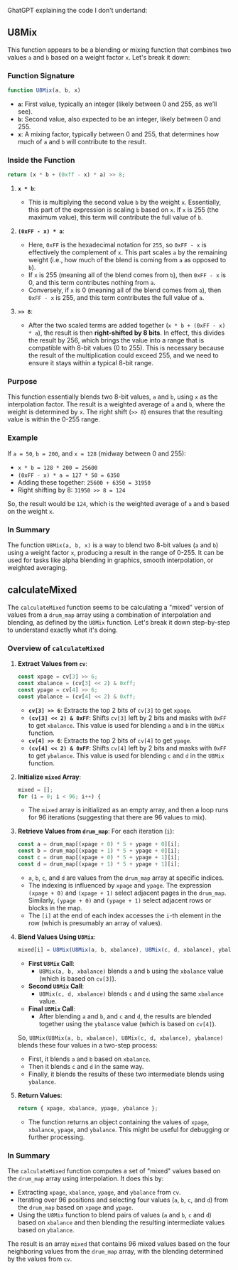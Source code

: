 GhatGPT explaining the code I don't undertand:

## U8Mix

This function appears to be a blending or mixing function that combines two values `a` and `b` based on a weight factor `x`. Let's break it down:

### Function Signature

```javascript
function U8Mix(a, b, x)
```

- **`a`**: First value, typically an integer (likely between 0 and 255, as we’ll see).
- **`b`**: Second value, also expected to be an integer, likely between 0 and 255.
- **`x`**: A mixing factor, typically between 0 and 255, that determines how much of `a` and `b` will contribute to the result.

### Inside the Function

```javascript
return (x * b + (0xff - x) * a) >> 8;
```

1. **`x * b`**:

   - This is multiplying the second value `b` by the weight `x`. Essentially, this part of the expression is scaling `b` based on `x`. If `x` is 255 (the maximum value), this term will contribute the full value of `b`.

2. **`(0xFF - x) * a`**:

   - Here, `0xFF` is the hexadecimal notation for `255`, so `0xFF - x` is effectively the complement of `x`. This part scales `a` by the remaining weight (i.e., how much of the blend is coming from `a` as opposed to `b`).
   - If `x` is 255 (meaning all of the blend comes from `b`), then `0xFF - x` is 0, and this term contributes nothing from `a`.
   - Conversely, if `x` is 0 (meaning all of the blend comes from `a`), then `0xFF - x` is 255, and this term contributes the full value of `a`.

3. **`>> 8`**:
   - After the two scaled terms are added together (`x * b + (0xFF - x) * a`), the result is then **right-shifted by 8 bits**. In effect, this divides the result by 256, which brings the value into a range that is compatible with 8-bit values (0 to 255). This is necessary because the result of the multiplication could exceed 255, and we need to ensure it stays within a typical 8-bit range.

### Purpose

This function essentially blends two 8-bit values, `a` and `b`, using `x` as the interpolation factor. The result is a weighted average of `a` and `b`, where the weight is determined by `x`. The right shift (`>> 8`) ensures that the resulting value is within the 0-255 range.

### Example

If `a = 50`, `b = 200`, and `x = 128` (midway between 0 and 255):

- `x * b = 128 * 200 = 25600`
- `(0xFF - x) * a = 127 * 50 = 6350`
- Adding these together: `25600 + 6350 = 31950`
- Right shifting by 8: `31950 >> 8 = 124`

So, the result would be `124`, which is the weighted average of `a` and `b` based on the weight `x`.

### In Summary

The function `U8Mix(a, b, x)` is a way to blend two 8-bit values (`a` and `b`) using a weight factor `x`, producing a result in the range of 0-255. It can be used for tasks like alpha blending in graphics, smooth interpolation, or weighted averaging.

## calculateMixed

The `calculateMixed` function seems to be calculating a "mixed" version of values from a `drum_map` array using a combination of interpolation and blending, as defined by the `U8Mix` function. Let's break it down step-by-step to understand exactly what it's doing.

### Overview of `calculateMixed`

1. **Extract Values from `cv`**:

   ```javascript
   const xpage = cv[3] >> 6;
   const xbalance = (cv[3] << 2) & 0xff;
   const ypage = cv[4] >> 6;
   const ybalance = (cv[4] << 2) & 0xff;
   ```

   - **`cv[3] >> 6`**: Extracts the top 2 bits of `cv[3]` to get `xpage`.
   - **`(cv[3] << 2) & 0xFF`**: Shifts `cv[3]` left by 2 bits and masks with `0xFF` to get `xbalance`. This value is used for blending `a` and `b` in the `U8Mix` function.
   - **`cv[4] >> 6`**: Extracts the top 2 bits of `cv[4]` to get `ypage`.
   - **`(cv[4] << 2) & 0xFF`**: Shifts `cv[4]` left by 2 bits and masks with `0xFF` to get `ybalance`. This value is used for blending `c` and `d` in the `U8Mix` function.

2. **Initialize `mixed` Array**:

   ```javascript
   mixed = [];
   for (i = 0; i < 96; i++) {
   ```

   - The `mixed` array is initialized as an empty array, and then a loop runs for 96 iterations (suggesting that there are 96 values to mix).

3. **Retrieve Values from `drum_map`**:
   For each iteration (`i`):

   ```javascript
   const a = drum_map[(xpage + 0) * 5 + ypage + 0][i];
   const b = drum_map[(xpage + 1) * 5 + ypage + 0][i];
   const c = drum_map[(xpage + 0) * 5 + ypage + 1][i];
   const d = drum_map[(xpage + 1) * 5 + ypage + 1][i];
   ```

   - `a`, `b`, `c`, and `d` are values from the `drum_map` array at specific indices.
   - The indexing is influenced by `xpage` and `ypage`. The expression `(xpage + 0)` and `(xpage + 1)` select adjacent pages in the `drum_map`. Similarly, `(ypage + 0)` and `(ypage + 1)` select adjacent rows or blocks in the map.
   - The `[i]` at the end of each index accesses the `i`-th element in the row (which is presumably an array of values).

4. **Blend Values Using `U8Mix`**:

   ```javascript
   mixed[i] = U8Mix(U8Mix(a, b, xbalance), U8Mix(c, d, xbalance), ybalance);
   ```

   - **First `U8Mix` Call**:
     - `U8Mix(a, b, xbalance)` blends `a` and `b` using the `xbalance` value (which is based on `cv[3]`).
   - **Second `U8Mix` Call**:
     - `U8Mix(c, d, xbalance)` blends `c` and `d` using the same `xbalance` value.
   - **Final `U8Mix` Call**:
     - After blending `a` and `b`, and `c` and `d`, the results are blended together using the `ybalance` value (which is based on `cv[4]`).

   So, `U8Mix(U8Mix(a, b, xbalance), U8Mix(c, d, xbalance), ybalance)` blends these four values in a two-step process:

   - First, it blends `a` and `b` based on `xbalance`.
   - Then it blends `c` and `d` in the same way.
   - Finally, it blends the results of these two intermediate blends using `ybalance`.

5. **Return Values**:
   ```javascript
   return { xpage, xbalance, ypage, ybalance };
   ```
   - The function returns an object containing the values of `xpage`, `xbalance`, `ypage`, and `ybalance`. This might be useful for debugging or further processing.

### In Summary

The `calculateMixed` function computes a set of "mixed" values based on the `drum_map` array using interpolation. It does this by:

- Extracting `xpage`, `xbalance`, `ypage`, and `ybalance` from `cv`.
- Iterating over 96 positions and selecting four values (`a`, `b`, `c`, and `d`) from the `drum_map` based on `xpage` and `ypage`.
- Using the `U8Mix` function to blend pairs of values (`a` and `b`, `c` and `d`) based on `xbalance` and then blending the resulting intermediate values based on `ybalance`.

The result is an array `mixed` that contains 96 mixed values based on the four neighboring values from the `drum_map` array, with the blending determined by the values from `cv`.
